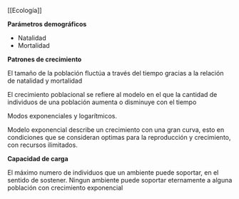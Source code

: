 [[Ecología]]


**Parámetros demográficos**

- Natalidad
- Mortalidad

**Patrones de crecimiento**

El tamaño de la población fluctúa a través del tiempo gracias a la relación de natalidad y mortalidad

El crecimiento poblacional se refiere al modelo en el que la cantidad de individuos de una población aumenta o disminuye con el tiempo

Modos exponenciales y logarítmicos.

Modelo exponencial describe un crecimiento con una gran curva, esto en condiciones que se consideran optimas para la reproducción y crecimiento, con recursos ilimitados.


**Capacidad de carga**

El máximo numero de individuos que un ambiente puede soportar, en el sentido de sostener.
Ningun ambiente puede soportar eternamente a alguna población con crecimiento exponencial